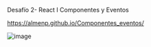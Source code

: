 Desafío 2- React I
Componentes y Eventos

https://almenp.github.io/Componentes_eventos/

![image](https://user-images.githubusercontent.com/113072291/215672886-b72ef008-72eb-4b5a-bc37-19259159cfe7.png)
